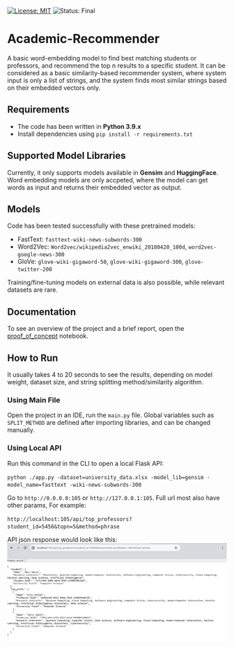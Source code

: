 [![License: MIT](https://img.shields.io/badge/License-MIT-blueviolet.svg)](https://opensource.org/licenses/MIT)
![Status: Final](https://img.shields.io/badge/Status-Final-yellowgreen.svg)
# Academic-Recommender

A basic word-embedding model to find best matching students or professors, and recommend the top n results
to a specific student. It can be considered as a basic similarity-based recommender system, where system
input is only a list of strings, and the system finds most similar strings based on their embedded
vectors only.

## Requirements
- The code has been written in **Python 3.9.x**
- Install dependencies using `pip install -r requirements.txt`

## Supported Model Libraries
Currently, it only supports models available in **Gensim** and **HuggingFace**. Word embedding models are
only accpeted, where the model can get words as input and returns their embedded vector as output.

## Models
Code has been tested successfully with these pretrained models:
- FastText: `fasttext-wiki-news-subwords-300`
- Word2Vec: `Word2vec/wikipedia2vec_enwiki_20180420_100d`, `word2vec-google-news-300`
- GloVe: `glove-wiki-gigaword-50`, `glove-wiki-gigaword-300`, `glove-twitter-200`

Training/fine-tuning models on external data is also possible, while relevant datasets are rare.

## Documentation
To see an overview of the project and a brief report, open the [proof_of_concept](./proof_of_concept.ipynb) 
notebook.

## How to Run
It usually takes 4 to 20 seconds to see the results, depending on model weight, dataset size, and 
string splitting method/similarity algorithm.
### Using Main File
Open the project in an IDE, run the `main.py` file. Global variables such as `SPLIT_METHOD` are defined 
after importing libraries, and can be changed manually.

### Using Local API
Run this command in the CLI to open a local Flask API:

`python ./app.py -dataset=university_data.xlsx -model_lib=gensim -model_name=fasttext -wiki-news-subwords-300`

Go to `http://0.0.0.0:105` or `http://127.0.0.1:105`. Full url most also have other params, For example:

`http://localhost:105/api/top_professors?student_id=5456&topn=5&method=phrase`

API json response would look like this:
![example api screenshot](./example_response.png)
